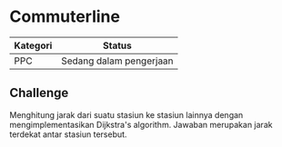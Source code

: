 # Commuterline #

Kategori  |Status
----------|-----------------------
PPC       |Sedang dalam pengerjaan

Challenge
---------
Menghitung jarak dari suatu stasiun ke stasiun lainnya dengan mengimplementasikan Dijkstra's algorithm. Jawaban merupakan jarak terdekat antar stasiun tersebut.
